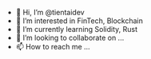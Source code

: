 - 👋 Hi, I’m @tientaidev
- 👀 I’m interested in FinTech, Blockchain
- 🌱 I’m currently learning Solidity, Rust
- 💞️ I’m looking to collaborate on ...
- 📫 How to reach me ...

<!---
tientaidev/tientaidev is a ✨ special ✨ repository because its `README.md` (this file) appears on your GitHub profile.
You can click the Preview link to take a look at your changes.
--->
